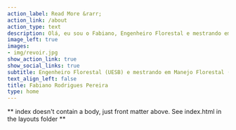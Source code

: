 ```yaml
---
action_label: Read More &rarr;
action_link: /about
action_type: text
description: Olá, eu sou o Fabiano, Engenheiro Florestal e mestrando em Manejo Florestal (UFLA). Trabalho com modelagem do crescimento de florestas, adoro programação e _Data Science_, utilizo a linguagem _R_ e estou dando meus primeiros passos em _Python_.
image_left: true
images:
- img/revoir.jpg
show_action_link: true
show_social_links: true
subtitle: Engenheiro Florestal (UESB) e mestrando em Manejo Florestal (UFLA).
text_align_left: false
title: Fabiano Rodrigues Pereira
type: home
---
```


** index doesn't contain a body, just front matter above.
See index.html in the layouts folder **
